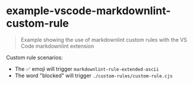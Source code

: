 # example-vscode-markdownlint-custom-rule

> Example showing the use of markdownlint custom rules with the VS Code
> markdownlint extension

Custom rule scenarios:

- The ✅ emoji will trigger `markdownlint-rule-extended-ascii`
- The word "blocked" will trigger `./custom-rules/custom-rule.cjs`
